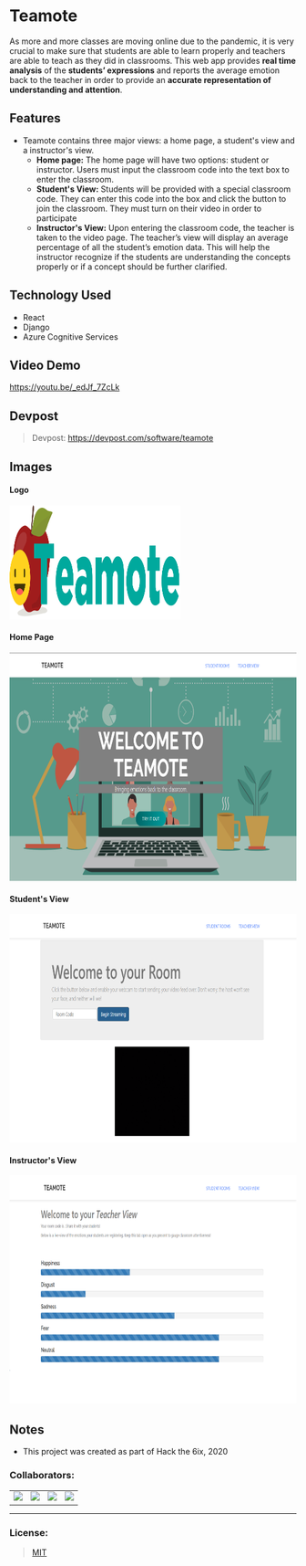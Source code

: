 # Teamote
As more and more classes are moving online due to the pandemic, it is very crucial to make sure that students are able to learn properly and teachers are able to teach as they did in classrooms. This web app provides **real time analysis** of the **students’ expressions** and reports the average emotion back to the teacher in order to provide an **accurate representation of understanding and attention**.

## Features
- Teamote contains three major views: a home page, a student's view and a instructor's view.
  - **Home page:** The home page will have two options: student or instructor. Users must input the classroom code into the text box to enter the classroom.
  - **Student's View:** Students will be provided with a special classroom code. They can enter this code into the box and click the button to join the classroom. They must turn on their video in order to participate
  - **Instructor's View:** Upon entering the classroom code, the teacher is taken to the video page. The teacher’s view will display an average percentage of all the student’s emotion data. This will help the instructor recognize if the students are understanding the concepts properly or if a concept should be further clarified.

## Technology Used
- React
- Django
- Azure Cognitive Services

## Video Demo
https://youtu.be/_edJf_7ZcLk

## Devpost
> Devpost: https://devpost.com/software/teamote

## Images

#### Logo
<img src="https://github.com/nareshribabu/Teamote/blob/master/Teamote_Logo.png" alt="home" width="300" height="200"/>

#### Home Page
<img src="https://github.com/nareshribabu/Teamote/blob/master/title.png" alt="home" height="400"/>

#### Student's View
<img src="https://github.com/nareshribabu/Teamote/blob/master/Home.png" alt="student" height="400"/>

#### Instructor's View
<img src="https://github.com/nareshribabu/Teamote/blob/master/Teacher.png" alt="teacher" height="400"/>


## Notes
- This project was created as part of Hack the 6ix, 2020

### Collaborators:
<table>
  <tr>
    <td align = "center"><a href = "https://github.com/AnselZeng"><img src = "https://avatars3.githubusercontent.com/u/20908467" width = "150px;"></a></td>
    <td align = "center"><a href = "https://github.com/keyonjerome"><img src = "https://avatars1.githubusercontent.com/u/20908109" width = "150px;"></a></td>
    <td align = "center"><a href = "https://github.com/KyrelJerome"><img src = "https://avatars3.githubusercontent.com/u/16696593" width = "150px;"></a></td>
    <td align = "center"><a href = "https://github.com/nareshribabu"><img src = "https://avatars1.githubusercontent.com/u/60406757" width = "150px;"></a></td>
  </tr>
</table>

<hr>

### License:
> [MIT](LICENSE)

